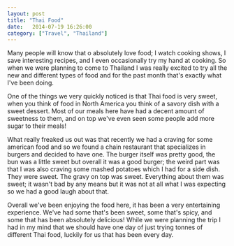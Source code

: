 ```yaml
---
layout: post
title: "Thai Food"
date:   2014-07-19 16:26:00
category: ["Travel", "Thailand"]
---
```


Many people will know that o absolutely love food; I watch cooking shows, I save interesting recipes, and I even occasionally try my hand at cooking. So when we were planning to come to Thailand I was really excited to try all the new and different types of food and for the past month that's exactly what I've been doing.

<!--more-->

One of the things we very quickly noticed is that Thai food is very sweet, when you think of food in North America you think of a savory dish with a sweet dessert. Most of our meals here have had a decent amount of sweetness to them, and on top we've even seen some people add more sugar to their meals!

What really freaked us out was that recently we had a craving for some american food and so we found a chain restaurant that specializes in burgers and decided to have one. The burger itself was pretty good, the bun was a little sweet but overall it was a good burger; the weird part was that I was also craving some mashed potatoes which I had for a side dish. They were sweet. The gravy on top was sweet. Everything about them was sweet; it wasn't bad by any means but it was not at all what I was expecting so we had a good laugh about that.

Overall we've been enjoying the food here, it has been a very entertaining experience. We've had some that's been sweet, some that's spicy, and some that has been absolutely delicious! While we were planning the trip I had in my mind that we should have one day of just trying tonnes of different Thai food, luckily for us that has been every day.
